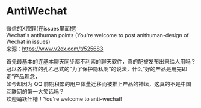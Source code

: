 # AntiWechat 
微信的X宗罪(在issues里面提)   
Wechat's antihuman points (You're welcome to post anithuman-design of Wechat in issues)  
来源：https://www.v2ex.com/t/525683  

首先最基本的连基本聊天同步都不利索的聊天软件，真的配被发布出来给人用吗？  
冠以各种各样的孔乙己式的“为了保护隐私啊”的说法，什么“好的产品是用完即走”产品理念，  
如今却因为 QQ 前期积累的用户体量迁移而被推上产品的神坛，这真的不是中国互联网的第一大笑话吗？  
欢迎踊跃吐槽！You're welcome to anti-wechat!
